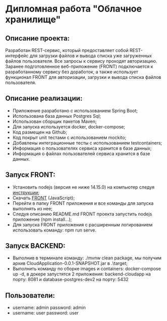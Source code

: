 ﻿# Дипломная работа "Облачное хранилище"

## Описание проекта:

Разработан REST-сервис, который предоставляет собой REST-интерфейс для загрузки файлов 
и вывода списка уже загруженных файлов пользователя. Все запросы к сервису проходят авторизацию.
Заранее подготовленное веб-приложение (FRONT) подключается к разработанному сервису без доработок, 
а также использует функционал FRONT для авторизации, загрузки и вывода списка файлов пользователя.

## Описание реализации:

- Приложение разработано с использованием Spring Boot;
- Использована база данных Postgres Sql;
- Использован сборщик пакетов Maven;
- Для запуска используется docker, docker-compose;
- Код размещен на Github;
- Код покрыт unit тестами с использованием mockito;
- Добавлены интеграционные тесты с использованием testcontainers;
- Информация о пользователях сервиса хранится в базе данных;
- Информация о файлах пользователей сервиса хранится в базе данных.

## Запуск FRONT:

- Установить nodejs (версия не ниже 14.15.0) на компьютер следуя [инструкции](https://nodejs.org/ru/download/);
- Скачать [FRONT](https://github.com/frepingod/netology-cloud-storage-front) (JavaScript);
- Перейти в папку FRONT приложения и все команды для запуска выполнять из нее;
- Следуя описанию README.md FRONT проекта запустить nodejs приложение (npm install...);
- Для запуска FRONT приложения с расширенным логированием использовать команду: npm run serve.

## Запуск BACKEND:

- Выполнив в терминале команду: ./mvnw clean package, мы получим архив CloudApplication-0.0.1-SNAPSHOT.jar в .\target;
- Выполнить команду по сборке images и containers: docker-compose up -d, в докере запустятся 2 приложения:
  backend-cloudapp на порту: 8081 и database-postgres-dev2 на порту: 5432

## Пользователи:
- username: admin password: admin   
- username: user password: user




